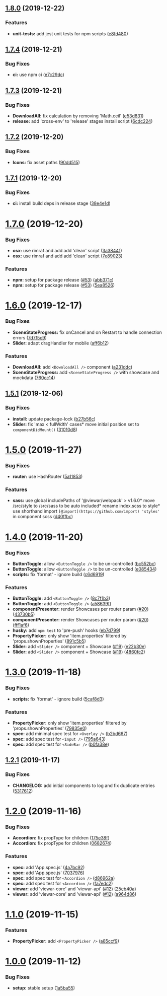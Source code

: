 ## [1.8.0](https://github.com/viewar/components/compare/v1.8.0...v1.7.4) (2019-12-22)

### Features

- **unit-tests:** add jest unit tests for npm scripts ([e8fd480](https://github.com/viewar/components/commit/e8fd480))

## [1.7.4](https://github.com/viewar/components/compare/v1.7.3...v1.7.4) (2019-12-21)

### Bug Fixes

- **ci:** use npm ci ([e7c29dc](https://github.com/viewar/components/commit/e7c29dc))

## [1.7.3](https://github.com/viewar/components/compare/v1.7.2...v1.7.3) (2019-12-21)

### Bug Fixes

- **DownloadAll:** fix calculation by removing 'Math.ceil' ([e53d831](https://github.com/viewar/components/commit/e53d831))
- **release:** add 'cross-env' to 'release' stages install script ([6cdc224](https://github.com/viewar/components/commit/6cdc224))

## [1.7.2](https://github.com/viewar/components/compare/v1.7.1...v1.7.2) (2019-12-20)

### Bug Fixes

- **Icons:** fix asset paths ([90dd515](https://github.com/viewar/components/commit/90dd515))

## [1.7.1](https://github.com/viewar/components/compare/v1.7.0...v1.7.1) (2019-12-20)

### Bug Fixes

- **ci:** install build deps in release stage ([38e4e1d](https://github.com/viewar/components/commit/38e4e1d))

# [1.7.0](https://github.com/viewar/components/compare/v1.6.0...v1.7.0) (2019-12-20)

### Bug Fixes

- **osx:** use rimraf and add add 'clean' script ([3a38441](https://github.com/viewar/components/commit/3a38441))
- **osx:** use rimraf and add add 'clean' script ([7e89023](https://github.com/viewar/components/commit/7e89023))

### Features

- **npm:** setup for package release ([#53](https://github.com/viewar/components/issues/53)) ([abb371c](https://github.com/viewar/components/commit/abb371c))
- **npm:** setup for package release ([#53](https://github.com/viewar/components/issues/53)) ([5ea8526](https://github.com/viewar/components/commit/5ea8526))

# [1.6.0](https://github.com/viewar/components/compare/v1.5.1...v1.6.0) (2019-12-17)

### Bug Fixes

- **SceneStateProgress:** fix onCancel and on Restart to handle connection errors ([7d7f5c9](https://github.com/viewar/components/commit/7d7f5c9))
- **Slider:** adapt dragHandler for mobile ([aff6b12](https://github.com/viewar/components/commit/aff6b12))

### Features

- **DownloadAll:** add `<DownloadAll />` component ([a231ddc](https://github.com/viewar/components/commit/a231ddc))
- **SceneStateProgress:** add `<SceneStateProgress />` with showcase and mockdata ([760cc14](https://github.com/viewar/components/commit/760cc14))

## [1.5.1](https://github.com/viewar/components/compare/v1.5.0...v1.5.1) (2019-12-06)

### Bug Fixes

- **install:** update package-lock ([b27b56c](https://github.com/viewar/components/commit/b27b56c))
- **Slider:** fix 'max < fullWdth' cases\* move initial position set to `componentDidMount()` ([31010d8](https://github.com/viewar/components/commit/31010d8))

# [1.5.0](https://github.com/viewar/components/compare/v1.4.0...v1.5.0) (2019-11-27)

### Bug Fixes

- **router:** use HashRouter ([5a11853](https://github.com/viewar/components/commit/5a11853))

### Features

- **sass:** use global includePaths of '@viewar/webpack' > v1.6.0* move /src/style to /src/sass to be auto included* rename index.scss to style\* use shorthand import `[@import](https://github.com/import) 'styles'` in component scss ([d40ffbc](https://github.com/viewar/components/commit/d40ffbc))

# [1.4.0](https://github.com/viewar/components/compare/v1.3.0...v1.4.0) (2019-11-20)

### Bug Fixes

- **ButtonToggle:** allow `<ButtonToggle />` to be un-controlled ([bc552bc](https://github.com/viewar/components/commit/bc552bc))
- **ButtonToggle:** allow `<ButtonToggle />` to be un-controlled ([e085434](https://github.com/viewar/components/commit/e085434))
- **scripts:** fix 'format' - ignore build ([c6d6919](https://github.com/viewar/components/commit/c6d6919))

### Features

- **ButtonToggle:** add `<ButtonToggle />` ([8c7f1b3](https://github.com/viewar/components/commit/8c7f1b3))
- **ButtonToggle:** add `<ButtonToggle />` ([a58639f](https://github.com/viewar/components/commit/a58639f))
- **componentPresenter:** render Showcases per router param ([#20](https://github.com/viewar/components/issues/20)) ([43730b5](https://github.com/viewar/components/commit/43730b5))
- **componentPresenter:** render Showcases per router param ([#20](https://github.com/viewar/components/issues/20)) ([fff1af6](https://github.com/viewar/components/commit/fff1af6))
- **husky:** add `npm test` to 'pre-push' hooks ([eb7d799](https://github.com/viewar/components/commit/eb7d799))
- **PropertyPicker:** only show 'item.properties' filtered by 'props.shownProperties' ([891c5b5](https://github.com/viewar/components/commit/891c5b5))
- **Slider:** add `<Slider />` component + Showcase ([#19](https://github.com/viewar/components/issues/19)) ([e22b30e](https://github.com/viewar/components/commit/e22b30e))
- **Slider:** add `<Slider />` component + Showcase ([#19](https://github.com/viewar/components/issues/19)) ([4860fc2](https://github.com/viewar/components/commit/4860fc2))

# [1.3.0](https://github.com/viewar/components/compare/v1.2.1...v1.3.0) (2019-11-18)

### Bug Fixes

- **scripts:** fix 'format' - ignore build ([5caf8d3](https://github.com/viewar/components/commit/5caf8d3))

### Features

- **PropertyPicker:** only show 'item.properties' filtered by 'props.shownProperties' ([79835e0](https://github.com/viewar/components/commit/79835e0))
- **spec:** add minimal spec test for `<Overlay />` ([b2bd667](https://github.com/viewar/components/commit/b2bd667))
- **spec:** add spec test for `<Input />` ([795a643](https://github.com/viewar/components/commit/795a643))
- **spec:** add spec test for `<SideBar />` ([b0fa38e](https://github.com/viewar/components/commit/b0fa38e))

## [1.2.1](https://github.com/viewar/components/compare/v1.2.0...v1.2.1) (2019-11-17)

### Bug Fixes

- **CHANGELOG:** add initial components to log and fix duplicate entries ([5317612](https://github.com/viewar/components/commit/5317612))

# [1.2.0](https://github.com/viewar/components/compare/v1.1.0...v1.2.0) (2019-11-16)

### Bug Fixes

- **Accordion:** fix propType for children ([175e38f](https://github.com/viewar/components/commit/175e38f))
- **Accordion:** fix propType for children ([0682674](https://github.com/viewar/components/commit/0682674))

### Features

- **spec:** add 'App.spec.js' ([4a7bc92](https://github.com/viewar/components/commit/4a7bc92))
- **spec:** add 'App.spec.js' ([7037976](https://github.com/viewar/components/commit/7037976))
- **spec:** add spec test for `<Accordion />` ([d86962a](https://github.com/viewar/components/commit/d86962a))
- **spec:** add spec test for `<Accordion />` ([fa7edc2](https://github.com/viewar/components/commit/fa7edc2))
- **viewar:** add 'viewar-core' and 'viewar-api' ([#12](https://github.com/viewar/components/issues/12)) ([25eb40a](https://github.com/viewar/components/commit/25eb40a))
- **viewar:** add 'viewar-core' and 'viewar-api' ([#12](https://github.com/viewar/components/issues/12)) ([a964d86](https://github.com/viewar/components/commit/a964d86))

# [1.1.0](https://github.com/viewar/components/compare/v1.0.0...v1.1.0) (2019-11-15)

### Features

- **PropertyPicker:** add `<PropertyPicker />` ([a85ccf9](https://github.com/viewar/components/commit/a85ccf9))

# [1.0.0](https://github.com/viewar/components/compare/1a5ba55...v1.0.0) (2019-11-12)

### Bug Fixes

- **setup:** stable setup ([1a5ba55](https://github.com/viewar/components/commit/1a5ba55))
